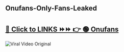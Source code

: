 
 ## Onufans-Only-Fans-Leaked

# <h2><a href="https://clipsfans.com/Onufans&ref=git">🔗 Click to LINKS ⏩⏩ 👉 🟢 Onufans </a></h2>

<a href="https://clipsfans.com/Onufans&ref=git" rel="nofollow" data-target="animated-image.originalLink"><img src="https://i.ibb.co.com/xMMVF88/686577567.gif" alt="Viral Video Original" style="max-width: 100%; display: inline-block;" data-target="animated-image.originalImage"></a>
